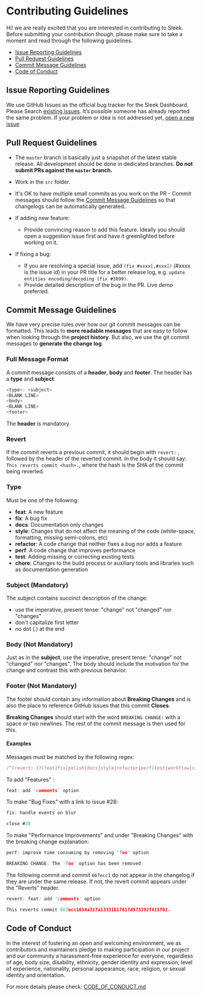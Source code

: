 # Contributing Guidelines

Hi! we are really excited that you are interested in contributing to Sleek. Before submitting your contribution though, please make sure to take a moment and read through the following guidelines.

- [Issue Reporting Guidelines](#issue-reporting-guidelines)
- [Pull Request Guidelines](#pull-request-guidelines)
- [Commit Message Guidelines](#commit-message-guidelines)
- [Code of Conduct](#code-of-conduct)

## Issue Reporting Guidelines

We use GitHub Issues as the official bug tracker for the Sleek Dashboard. Please Search [existing issues](https://github.com/tafcoder/sleek-dashboard/issues). It’s possible someone has already reported the same problem.
If your problem or idea is not addressed yet, [open a new issue](https://github.com/tafcoder/sleek-dashboard/issues)

## Pull Request Guidelines

- The `master` branch is basically just a snapshot of the latest stable release. All development should be done in dedicated branches. **Do not submit PRs against the `master` branch.**

- Work in the `src` folder.

- It's OK to have multiple small commits as you work on the PR - Commit messages should follow the [Commit Message Guidelines](#commit-message-guidelines) so that changelogs can be automatically generated..

- If adding new feature:
  - Provide convincing reason to add this feature. Ideally you should open a suggestion issue first and have it greenlighted before working on it.

- If fixing a bug:
  - If you are resolving a special issue, add `(fix #xxxx[,#xxx])` (#xxxx is the issue id) in your PR title for a better release log, e.g. `update entities encoding/decoding (fix #3899)`.
  - Provide detailed description of the bug in the PR. Live demo preferred.

## Commit Message Guidelines

We have very precise rules over how our git commit messages can be formatted.  This leads to **more
readable messages** that are easy to follow when looking through the **project history**.  But also,
we use the git commit messages to **generate the change log**.

### Full Message Format

A commit message consists of a **header**, **body** and **footer**.  The header has a **type** and **subject**:

``` c
<type>: <subject>
<BLANK LINE>
<body>
<BLANK LINE>
<footer>
```

The **header** is mandatory.

### Revert

If the commit reverts a previous commit, it should begin with `revert:` , followed by the header of the reverted commit. In the body it should say: `This reverts commit <hash>.`, where the hash is the SHA of the commit being reverted.

### Type

Must be one of the following:

- **feat**: A new feature
- **fix**: A bug fix
- **docs**: Documentation only changes
- **style**: Changes that do not affect the meaning of the code (white-space, formatting, missing
  semi-colons, etc)
- **refactor**: A code change that neither fixes a bug nor adds a feature
- **perf**: A code change that improves performance
- **test**: Adding missing or correcting existing tests
- **chore**: Changes to the build process or auxiliary tools and libraries such as documentation generation

### Subject (Mandatory)

The subject contains succinct description of the change:

- use the imperative, present tense: "change" not "changed" nor "changes"
- don't capitalize first letter
- no dot (.) at the end

### Body (Not Mandatory)

Just as in the **subject**, use the imperative, present tense: "change" not "changed" nor "changes".
The body should include the motivation for the change and contrast this with previous behavior.

### Footer (Not Mandatory)

The footer should contain any information about **Breaking Changes** and is also the place to
reference GitHub issues that this commit **Closes**.

**Breaking Changes** should start with the word `BREAKING CHANGE:` with a space or two newlines. The rest of the commit message is then used for this.

#### Examples

Messages must be matched by the following regex:

``` js
/^(revert: )?(feat|fix|polish|docs|style|refactor|perf|test|workflow|ci|chore|types)(\(.+\))?: .{1,50}/
```

To add "Features" :

``` c
feat: add 'comments' option
```

To make "Bug Fixes" with a link to issue #28:

``` c
fix: handle events on blur

close #28
```

To make "Performance Improvements" and under "Breaking Changes" with the breaking change explanation:

``` c
perf: improve time consuming by removing 'foo' option

BREAKING CHANGE: The 'foo' option has been removed.
```

The following commit and commit `667ecc1` do not appear in the changelog if they are under the same release. If not, the revert commit appears under the "Reverts" header.

``` c
revert: feat: add 'comments' option

This reverts commit 667ecc1654a317a13331b17617d973392f415f02.
```

## Code of Conduct

In the interest of fostering an open and welcoming environment, we as contributors and maintainers pledge to making participation in our project and our community a harassment-free experience for everyone, regardless of age, body size, disability, ethnicity, gender identity and expression, level of experience, nationality, personal appearance, race, religion, or sexual identity and orientation.

For more details please check: [CODE_OF_CONDUCT.md](sleek-dashboard/CODE_OF_CONDUCT.md)

